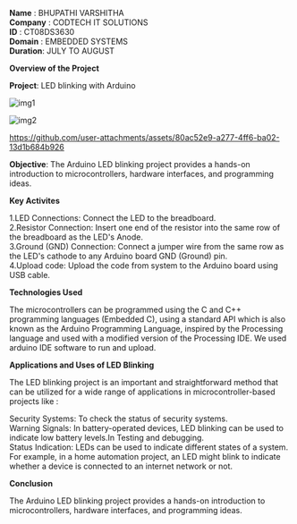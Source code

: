 **Name**    : BHUPATHI VARSHITHA<br>
**Company** : CODTECH IT SOLUTIONS<br>
**ID**      : CT08DS3630<br>
**Domain**  : EMBEDDED SYSTEMS<br>
**Duration**: JULY TO AUGUST<br>

**Overview of the Project**

**Project**: LED blinking with Arduino

![img1](https://github.com/user-attachments/assets/a03af048-de2f-4a62-8f27-9519d2d9446b)

![img2](https://github.com/user-attachments/assets/b79d5a4f-2d5e-456a-808b-9ebaa3a34ea5)

https://github.com/user-attachments/assets/80ac52e9-a277-4ff6-ba02-13d1b684b926

**Objective**: The Arduino LED blinking project provides a hands-on introduction to microcontrollers, hardware interfaces, and programming ideas.


**Key Activites**<br> 

1.LED Connections: Connect the LED to the breadboard. <br>
2.Resistor Connection: Insert one end of the resistor into the same row of the breadboard as the LED's Anode. <br>
3.Ground (GND) Connection: Connect a jumper wire from the same row as the LED's cathode to any Arduino board GND (Ground) pin. <br>
4.Upload code: Upload the code from system to the Arduino board using USB cable. <br>

**Technologies Used**<br>

The microcontrollers can be programmed using the C and C++ programming languages (Embedded C), using a standard API which is also known as the Arduino Programming Language, inspired by the Processing language and used with a modified version of the Processing IDE. We used arduino IDE software to run and upload.  

**Applications and Uses of LED Blinking**<br>

The LED blinking project is an important and straightforward method that can be utilized for a wide range of applications in microcontroller-based projects like :<br>

Security Systems: To check the status of security systems.<br>
Warning Signals: In battery-operated devices, LED blinking can be used to indicate low battery levels.In Testing and debugging.<br>
Status Indication: LEDs can be used to indicate different states of a system. For example, in a home automation project, an LED might blink to indicate whether a device is connected to an internet network or not.<br>

**Conclusion**

The Arduino LED blinking project provides a hands-on introduction to microcontrollers, hardware interfaces, and programming ideas. 
